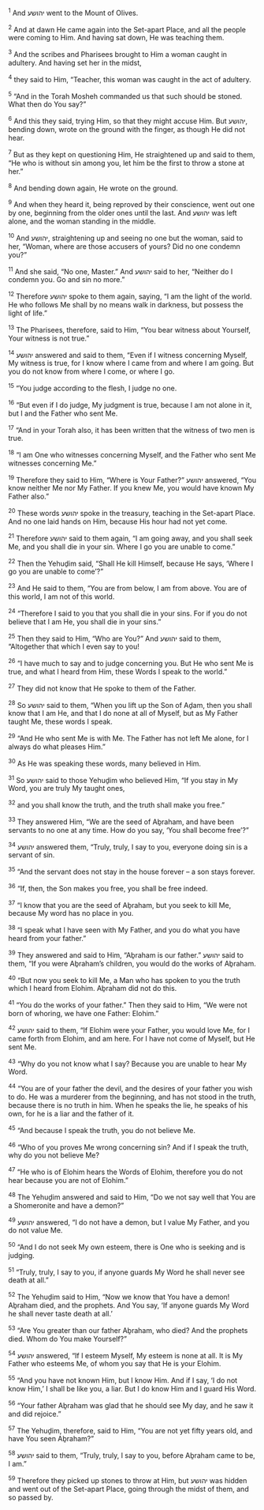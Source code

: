 <sup>1</sup> And יהושע went to the Mount of Olives.

<sup>2</sup> And at dawn He came again into the Set-apart Place, and all the people were coming to Him. And having sat down, He was teaching them.

<sup>3</sup> And the scribes and Pharisees brought to Him a woman caught in adultery. And having set her in the midst,

<sup>4</sup> they said to Him, “Teacher, this woman was caught in the act of adultery.

<sup>5</sup> “And in the Torah Mosheh commanded us that such should be stoned. What then do You say?”

<sup>6</sup> And this they said, trying Him, so that they might accuse Him. But יהושע, bending down, wrote on the ground with the finger, as though He did not hear.

<sup>7</sup> But as they kept on questioning Him, He straightened up and said to them, “He who is without sin among you, let him be the first to throw a stone at her.”

<sup>8</sup> And bending down again, He wrote on the ground.

<sup>9</sup> And when they heard it, being reproved by their conscience, went out one by one, beginning from the older ones until the last. And יהושע was left alone, and the woman standing in the middle.

<sup>10</sup> And יהושע, straightening up and seeing no one but the woman, said to her, “Woman, where are those accusers of yours? Did no one condemn you?”

<sup>11</sup> And she said, “No one, Master.” And יהושע said to her, “Neither do I condemn you. Go and sin no more.”

<sup>12</sup> Therefore יהושע spoke to them again, saying, “I am the light of the world. He who follows Me shall by no means walk in darkness, but possess the light of life.”

<sup>13</sup> The Pharisees, therefore, said to Him, “You bear witness about Yourself, Your witness is not true.”

<sup>14</sup> יהושע answered and said to them, “Even if I witness concerning Myself, My witness is true, for I know where I came from and where I am going. But you do not know from where I come, or where I go.

<sup>15</sup> “You judge according to the flesh, I judge no one.

<sup>16</sup> “But even if I do judge, My judgment is true, because I am not alone in it, but I and the Father who sent Me.

<sup>17</sup> “And in your Torah also, it has been written that the witness of two men is true.

<sup>18</sup> “I am One who witnesses concerning Myself, and the Father who sent Me witnesses concerning Me.”

<sup>19</sup> Therefore they said to Him, “Where is Your Father?” יהושע answered, “You know neither Me nor My Father. If you knew Me, you would have known My Father also.”

<sup>20</sup> These words יהושע spoke in the treasury, teaching in the Set-apart Place. And no one laid hands on Him, because His hour had not yet come.

<sup>21</sup> Therefore יהושע said to them again, “I am going away, and you shall seek Me, and you shall die in your sin. Where I go you are unable to come.”

<sup>22</sup> Then the Yehuḏim said, “Shall He kill Himself, because He says, ‘Where I go you are unable to come’?”

<sup>23</sup> And He said to them, “You are from below, I am from above. You are of this world, I am not of this world.

<sup>24</sup> “Therefore I said to you that you shall die in your sins. For if you do not believe that I am He, you shall die in your sins.”

<sup>25</sup> Then they said to Him, “Who are You?” And יהושע said to them, “Altogether that which I even say to you!

<sup>26</sup> “I have much to say and to judge concerning you. But He who sent Me is true, and what I heard from Him, these Words I speak to the world.”

<sup>27</sup> They did not know that He spoke to them of the Father.

<sup>28</sup> So יהושע said to them, “When you lift up the Son of Aḏam, then you shall know that I am He, and that I do none at all of Myself, but as My Father taught Me, these words I speak.

<sup>29</sup> “And He who sent Me is with Me. The Father has not left Me alone, for I always do what pleases Him.”

<sup>30</sup> As He was speaking these words, many believed in Him.

<sup>31</sup> So יהושע said to those Yehuḏim who believed Him, “If you stay in My Word, you are truly My taught ones,

<sup>32</sup> and you shall know the truth, and the truth shall make you free.”

<sup>33</sup> They answered Him, “We are the seed of Aḇraham, and have been servants to no one at any time. How do you say, ‘You shall become free’?”

<sup>34</sup> יהושע answered them, “Truly, truly, I say to you, everyone doing sin is a servant of sin.

<sup>35</sup> “And the servant does not stay in the house forever – a son stays forever.

<sup>36</sup> “If, then, the Son makes you free, you shall be free indeed.

<sup>37</sup> “I know that you are the seed of Aḇraham, but you seek to kill Me, because My word has no place in you.

<sup>38</sup> “I speak what I have seen with My Father, and you do what you have heard from your father.”

<sup>39</sup> They answered and said to Him, “Aḇraham is our father.” יהושע said to them, “If you were Aḇraham’s children, you would do the works of Aḇraham.

<sup>40</sup> “But now you seek to kill Me, a Man who has spoken to you the truth which I heard from Elohim. Aḇraham did not do this.

<sup>41</sup> “You do the works of your father.” Then they said to Him, “We were not born of whoring, we have one Father: Elohim.”

<sup>42</sup> יהושע said to them, “If Elohim were your Father, you would love Me, for I came forth from Elohim, and am here. For I have not come of Myself, but He sent Me.

<sup>43</sup> “Why do you not know what I say? Because you are unable to hear My Word.

<sup>44</sup> “You are of your father the devil, and the desires of your father you wish to do. He was a murderer from the beginning, and has not stood in the truth, because there is no truth in him. When he speaks the lie, he speaks of his own, for he is a liar and the father of it.

<sup>45</sup> “And because I speak the truth, you do not believe Me.

<sup>46</sup> “Who of you proves Me wrong concerning sin? And if I speak the truth, why do you not believe Me?

<sup>47</sup> “He who is of Elohim hears the Words of Elohim, therefore you do not hear because you are not of Elohim.”

<sup>48</sup> The Yehuḏim answered and said to Him, “Do we not say well that You are a Shomeronite and have a demon?”

<sup>49</sup> יהושע answered, “I do not have a demon, but I value My Father, and you do not value Me.

<sup>50</sup> “And I do not seek My own esteem, there is One who is seeking and is judging.

<sup>51</sup> “Truly, truly, I say to you, if anyone guards My Word he shall never see death at all.”

<sup>52</sup> The Yehuḏim said to Him, “Now we know that You have a demon! Aḇraham died, and the prophets. And You say, ‘If anyone guards My Word he shall never taste death at all.’

<sup>53</sup> “Are You greater than our father Aḇraham, who died? And the prophets died. Whom do You make Yourself?”

<sup>54</sup> יהושע answered, “If I esteem Myself, My esteem is none at all. It is My Father who esteems Me, of whom you say that He is your Elohim.

<sup>55</sup> “And you have not known Him, but I know Him. And if I say, ‘I do not know Him,’ I shall be like you, a liar. But I do know Him and I guard His Word.

<sup>56</sup> “Your father Aḇraham was glad that he should see My day, and he saw it and did rejoice.”

<sup>57</sup> The Yehuḏim, therefore, said to Him, “You are not yet fifty years old, and have You seen Aḇraham?”

<sup>58</sup> יהושע said to them, “Truly, truly, I say to you, before Aḇraham came to be, I am.”

<sup>59</sup> Therefore they picked up stones to throw at Him, but יהושע was hidden and went out of the Set-apart Place, going through the midst of them, and so passed by.


